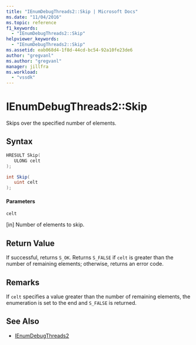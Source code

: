```yaml
---
title: "IEnumDebugThreads2::Skip | Microsoft Docs"
ms.date: "11/04/2016"
ms.topic: reference
f1_keywords:
  - "IEnumDebugThreads2::Skip"
helpviewer_keywords:
  - "IEnumDebugThreads2::Skip"
ms.assetid: eab068d4-1f8d-44cd-bc54-92a10fe23de6
author: "gregvanl"
ms.author: "gregvanl"
manager: jillfra
ms.workload:
  - "vssdk"
---
```

# IEnumDebugThreads2::Skip
Skips over the specified number of elements.

## Syntax

```cpp
HRESULT Skip(
   ULONG celt
);
```

```csharp
int Skip(
   uint celt
);
```

#### Parameters
 `celt`

 [in] Number of elements to skip.

## Return Value
 If successful, returns `S_OK`. Returns `S_FALSE` if `celt` is greater than the number of remaining elements; otherwise, returns an error code.

## Remarks
 If `celt` specifies a value greater than the number of remaining elements, the enumeration is set to the end and `S_FALSE` is returned.

## See Also
- [IEnumDebugThreads2](../../../extensibility/debugger/reference/ienumdebugthreads2.md)
